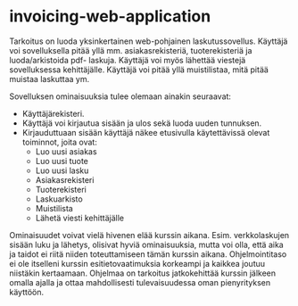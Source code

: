# invoicing-web-application

Tarkoitus on luoda yksinkertainen web-pohjainen laskutussovellus. Käyttäjä voi sovelluksella pitää yllä mm. asiakasrekisteriä, tuoterekisteriä ja luoda/arkistoida pdf- laskuja. Käyttäjä voi myös lähettää viestejä sovelluksessa kehittäjälle. Käyttäjä voi pitää yllä muistilistaa, mitä pitää muistaa laskuttaa ym. 

Sovelluksen ominaisuuksia tulee olemaan ainakin seuraavat:

* Käyttäjärekisteri.
* Käyttäjä voi kirjautua sisään ja ulos sekä luoda uuden tunnuksen.
* Kirjauduttuaan sisään käyttäjä näkee etusivulla käytettävissä olevat toiminnot, joita ovat:
  - Luo uusi asiakas
  - Luo uusi tuote
  - Luo uusi lasku
  - Asiakasrekisteri
  - Tuoterekisteri
  - Laskuarkisto
  - Muistilista
  - Lähetä viesti kehittäjälle

Ominaisuudet voivat vielä hivenen elää kurssin aikana. Esim. verkkolaskujen sisään luku ja lähetys, olisivat hyviä ominaisuuksia, mutta voi olla, että aika ja taidot ei riitä niiden toteuttamiseen tämän kurssin aikana. Ohjelmointitaso ei ole itselleni kurssin esitietovaatimuksia korkeampi ja kaikkea joutuu niistäkin kertaamaan. Ohjelmaa on tarkoitus jatkokehittää kurssin jälkeen omalla ajalla ja ottaa mahdollisesti tulevaisuudessa oman pienyrityksen käyttöön.  


